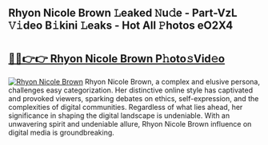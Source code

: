 ## Rhyon Nicole Brown 𝙻eaked 𝙽u𝚍e - Part-VzL 𝚅𝚒deo B𝚒kini 𝙻eaks - Hot All 𝙿hotos eO2X4

# <h2><a href="http://ld7jonz.urlbe.top/?page=Rhyon+Nicole+Brown">🔗🔗👉👉 Rhyon Nicole Brown P𝚑oto𝚜Vid𝚎o</a></h2>

[![Rhyon Nicole Brown](https://i.imgur.com/eBuTRDB.gif)](http://ld7jonz.urlbe.top/?page=Rhyon+Nicole+Brown)
Rhyon Nicole Brown, a complex and elusive persona, challenges easy categorization. Her distinctive online style has captivated and provoked viewers, sparking debates on ethics, self-expression, and the complexities of digital communities. Regardless of what lies ahead, her significance in shaping the digital landscape is undeniable. With an unwavering spirit and undeniable allure, Rhyon Nicole Brown influence on digital media is groundbreaking.
